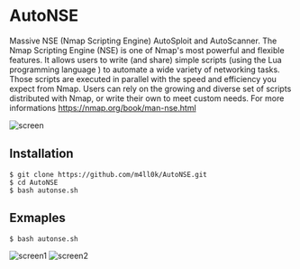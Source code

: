 # AutoNSE

Massive NSE (Nmap Scripting Engine) AutoSploit and AutoScanner. The Nmap Scripting Engine (NSE) is one of Nmap's most powerful and flexible features. It allows users to write (and share) simple scripts (using the Lua programming language ) to automate a wide variety of networking tasks. Those scripts are executed in parallel with the speed and efficiency you expect from Nmap. Users can rely on the growing and diverse set of scripts distributed with Nmap, or write their own to meet custom needs. For more informations https://nmap.org/book/man-nse.html

![screen](https://raw.githubusercontent.com/m4ll0k/AutoNSE/master/screen.png)

## Installation
```
$ git clone https://github.com/m4ll0k/AutoNSE.git
$ cd AutoNSE 
$ bash autonse.sh
```

## Exmaples

```
$ bash autonse.sh
```
![screen1](https://raw.githubusercontent.com/m4ll0k/AutoNSE/master/screen1.png)
![screen2](https://raw.githubusercontent.com/m4ll0k/AutoNSE/master/screen2.png)
